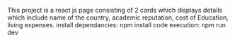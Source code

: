 This project is a react js page consisting of 2 cards which displays details which include name of the country, academic reputation, cost of Education, living expenses.
install dependancies: npm install
code execution: npm run dev
